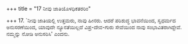 +++
title = "17 ನೀವು ಜಾತಿಯೊಳಧಿಕತರರಿಂ"

+++
17. `ನೀವು ಜಾತಿಯಲ್ಲಿ ಉತ್ತಮರು, ನಾವು ಹೀನರು. ಆದರೆ ಪರಿಶುದ್ಧ ಭಾವನೆಯಿಂದ, ಸ್ವಧರ್ಮದ ಅನುಸರಣೆಯಿಂದ, ಯಾವುದೇ ನ್ಯೂನತೆಯಿಲ್ಲದೆ ವಿಪ್ರ-ದೇವ-ಗುರು ಸೇವೆಯಿಂದ ನಾವು ಸಂಭಾವಿತರಾಗಿದ್ದೇವೆ. ನಮ್ಮನ್ನು ನೋಡಿ ಅನುಸರಿಸಿ' ಎಂದನು.